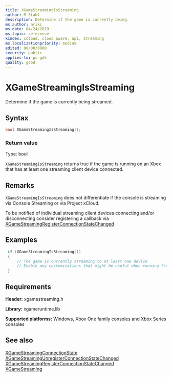 ```yaml
---
title: XGameStreamingIsStreaming
author: M-Stahl
description: Determine if the game is currently being.
ms.author: arikc
ms.date: 04/24/2019
ms.topic: reference
kindex: xcloud, cloud aware, api, streaming
ms.localizationpriority: medium
edited: 00/00/0000
security: public
applies-to: pc-gdk
quality: good
---
```


# XGameStreamingIsStreaming

Determine if the game is currently being streamed.

## Syntax

```cpp
bool XGameStreamingIsStreaming();
```

### Return value

Type: bool

`XGameStreamingIsStreaming` returns true if the game is running on an Xbox that has at least one streaming client device connected. 


## Remarks

`XGameStreamingIsStreaming` does not differentiate if the console is streaming via Console Streaming or via Project xCloud.

To be notified of individual streaming client devices connecting and/or disconnecting consider registering a callback via [XGameStreamingRegisterConnectionStateChanged](xgamestreamingregisterconnectionstatechanged.md)  

## Examples

```C++
 if (XGameStreamingIsStreaming())
 {
     // The game is currently streaming to at least one device
     // Enable any customizations that might be useful when running from the cloud
 }
```

## Requirements

**Header:** xgamestreaming.h
  
**Library:** xgameruntime.lib
  
**Supported platforms:** Windows, Xbox One family consoles and Xbox Series consoles  
  

## See also
[XGameStreamingConnectionState](../enums/xgamestreamingconnectionstate.md)  
[XGameStreamingUnregisterConnectionStateChanged](xgamestreamingunregisterconnectionstatechanged.md)  
[XGameStreamingRegisterConnectionStateChanged](xgamestreamingregisterconnectionstatechanged.md)  
[XGameStreaming](../xgamestreaming_members.md#ConnectionState)  